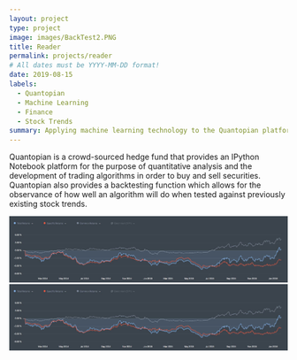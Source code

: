 ```yaml
---
layout: project
type: project
image: images/BackTest2.PNG
title: Reader
permalink: projects/reader
# All dates must be YYYY-MM-DD format!
date: 2019-08-15
labels:
  - Quantopian
  - Machine Learning
  - Finance
  - Stock Trends
summary: Applying machine learning technology to the Quantopian platform, I trained a neural net on a broad range of inputs with the intention of finding seemingly unknown factors impacting the stock market with 80% accuracy.  
---
```


Quantopian is a crowd-sourced hedge fund that provides an IPython Notebook platform for the purpose of quantitative analysis and the development of trading algorithms in order to buy and sell securities. Quantopian also provides a backtesting function which allows for the observance of how well an algorithm will do when tested against previously existing stock trends. 

<img class="ui large right floated rounded image" src="../images/completeBacktest.JPG">

<img class="ui image" src="../images/completeBacktest.JPG">
